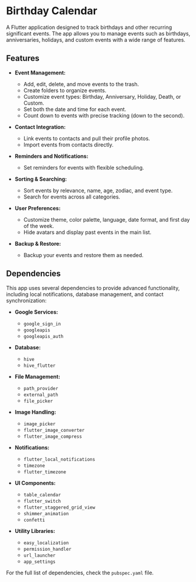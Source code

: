 # Birthday Calendar

A Flutter application designed to track birthdays and other recurring significant events. The app allows you to manage events such as birthdays, anniversaries, holidays, and custom events with a wide range of features.

## Features

- **Event Management:** 
  - Add, edit, delete, and move events to the trash.
  - Create folders to organize events.
  - Customize event types: Birthday, Anniversary, Holiday, Death, or Custom.
  - Set both the date and time for each event.
  - Count down to events with precise tracking (down to the second).
  
- **Contact Integration:** 
  - Link events to contacts and pull their profile photos.
  - Import events from contacts directly.
  
- **Reminders and Notifications:** 
  - Set reminders for events with flexible scheduling.
  
- **Sorting & Searching:**
  - Sort events by relevance, name, age, zodiac, and event type.
  - Search for events across all categories.

- **User Preferences:**
  - Customize theme, color palette, language, date format, and first day of the week.
  - Hide avatars and display past events in the main list.

- **Backup & Restore:** 
  - Backup your events and restore them as needed.

## Dependencies

This app uses several dependencies to provide advanced functionality, including local notifications, database management, and contact synchronization:

- **Google Services:**
  - `google_sign_in`
  - `googleapis`
  - `googleapis_auth`

- **Database:**
  - `hive`
  - `hive_flutter`

- **File Management:**
  - `path_provider`
  - `external_path`
  - `file_picker`

- **Image Handling:**
  - `image_picker`
  - `flutter_image_converter`
  - `flutter_image_compress`

- **Notifications:**
  - `flutter_local_notifications`
  - `timezone`
  - `flutter_timezone`

- **UI Components:**
  - `table_calendar`
  - `flutter_switch`
  - `flutter_staggered_grid_view`
  - `shimmer_animation`
  - `confetti`

- **Utility Libraries:**
  - `easy_localization`
  - `permission_handler`
  - `url_launcher`
  - `app_settings`

For the full list of dependencies, check the `pubspec.yaml` file.
